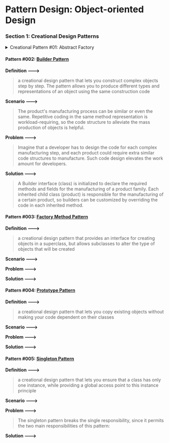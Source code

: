 # Pattern Design: Object-oriented Design

### Section 1: Creational Design Patterns

<details>
  <summary>Creational Pattern #01: Abstract Factory</summary>
  
  #### Pattern #001: [Abstract Factory Pattern](https://github.com/Robin-Hood-zjw/pattern-design-object-oriented-design/tree/main/creational%20patterns/abstract%20factory)

**Definition --->**

> a creational design pattern that lets you produce families of related objects without specifying their concrete classes

**Scenario --->**<br>

> Imagine that diverse products are manufactured. Each product has the same different product styles, and each manufacturing style for a product represents a variant of this product.

**Problem --->**<br>

> If a developer created each class for a product with a certain manufacturing style, many individual classes have to be created although some functionalities are the same, so it creates over-coding.

**Solution --->**<br>

> Individual interfaces (classes) shall be initialized for the distinct product family, and then each variant for each interface shall be created following these interfaces.

</details>

#### Pattern #002: [Builder Pattern](https://github.com/Robin-Hood-zjw/pattern-design-object-oriented-design/tree/main/creational%20patterns/builder)

**Definition --->**

> a creational design pattern that lets you construct complex objects step by step. The pattern allows you to produce different types and representations of an object using the same construction code

**Scenario --->**<br>

> The product's manufacturing process can be similar or even the same. Repetitive coding in the same method representation is workload-requiring, so the code structure to alleviate the mass production of objects is helpful.

**Problem --->**<br>

> Imagine that a developer has to design the code for each complex manufacturing step, and each product could require extra similar code structures to manufacture. Such code design elevates the work amount for developers.

**Solution --->**<br>

> A Builder interface (class) is initialized to declare the required methods and fields for the manufacturing of a product family. Each inherited child class (product) is responsible for the manufacturing of a certain product, so builders can be customized by overriding the code in each inherited method.

#### Pattern #003: [Factory Method Pattern](https://github.com/Robin-Hood-zjw/pattern-design-object-oriented-design/tree/main/creational%20patterns/factory%20method)

**Definition --->**

> a creational design pattern that provides an interface for creating objects in a superclass, but allows subclasses to alter the type of objects that will be created

**Scenario --->**<br>

>

**Problem --->**<br>

>

**Solution --->**<br>

>

#### Pattern #004: [Prototype Pattern](https://github.com/Robin-Hood-zjw/pattern-design-object-oriented-design/tree/main/creational%20patterns/prototype)

**Definition --->**

> a creational design pattern that lets you copy existing objects without making your code dependent on their classes

**Scenario --->**<br>

>

**Problem --->**<br>

>

**Solution --->**<br>

>

#### Pattern #005: [Singleton Pattern](https://github.com/Robin-Hood-zjw/pattern-design-object-oriented-design/tree/main/creational%20patterns/singleton)

**Definition --->**

> a creational design pattern that lets you ensure that a class has only one instance, while providing a global access point to this instance principle

**Scenario --->**<br>

>

**Problem --->**<br>

> The singleton pattern breaks the single responsibility, since it permits the two main responsibilities of this pattern:

**Solution --->**<br>

>
